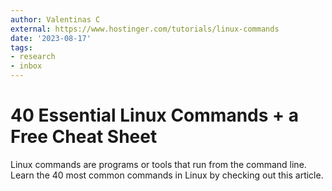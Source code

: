 ```yaml
---
author: Valentinas C
external: https://www.hostinger.com/tutorials/linux-commands
date: '2023-08-17'
tags:
- research
- inbox
---
```


# 40 Essential Linux Commands + a Free Cheat Sheet

Linux commands are programs or tools that run from the command line. Learn the 40 most common commands in Linux by checking out this article.

